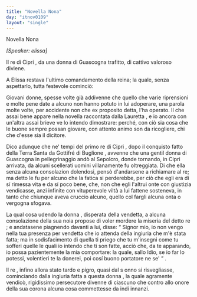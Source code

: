 ```yaml
---
title: "Novella Nona"
day: "itnov0109"
layout: "single"
---
```

<html>
 <head>
 </head>
 <body>
  <div id="nov0109" type="novella" who="elissa">
   <head>
    Novella Nona
   </head>
   <p>
    <i>
     [Speaker: elissa]
    </i>
   </p>
   <argument>
    <p>
     <milestone id="p01090001"/>
     Il
     <name persref="recipri-0109" type="person">
      re di Cipri
     </name>
     , da una
     <name persref="donna-0109" type="person">
      donna
     </name>
     di
     <name placeref="guascogna" type="place">
      Guascogna
     </name>
     trafitto, di cattivo valoroso diviene.
    </p>
   </argument>
   <div3 type="commentary" who="author">
    <p>
     <milestone id="p01090002"/>
     A
     <name persref="elissa" type="person">
      Elissa
     </name>
     restava l'ultimo comandamento della reina; la quale, senza aspettarlo, tutta festevole cominci&ograve;:
    </p>
   </div3>
   <div3 type="commentary" who="elissa">
    <p>
     <milestone id="p01090003"/>
     Giovani donne, spesse volte gi&agrave; addivenne che quello che varie riprensioni e molte pene date a alcuno non hanno potuto in lui adoperare, una parola molte volte, per accidente non che ex proposito detta, l'ha operato. Il che assai bene appare nella novella raccontata dalla
     <name persref="lauretta" type="person">
      Lauretta
     </name>
     , e io ancora con un'altra assai brieve ve lo intendo dimostrare: perch&eacute;, con ci&ograve; sia cosa che le buone sempre possan giovare, con attento animo son da ricogliere, chi che d'esse sia il dicitore.
    </p>
   </div3>
   <p>
    <milestone id="p01090004"/>
    Dico adunque che ne' tempi del primo
    <name persref="recipri-0109" type="person">
     re di Cipri
    </name>
    , dopo il conquisto fatto della
    <name placeref="terrasanta" type="place">
     Terra Santa
    </name>
    da
    <name persref="gottifrebuglione" type="person">
     Gottifr&eacute; di Buglione
    </name>
    , avvenne che una gentil
    <name persref="donna-0109" type="person">
     donna
    </name>
    di
    <name placeref="guascogna" type="place">
     Guascogna
    </name>
    in pellegrinaggio and&ograve; al Sepolcro, donde tornando, in
    <name placeref="cipro" type="place">
     Cipri
    </name>
    arrivata, da alcuni scellerati uomini villanamente fu oltreggiata.
    <milestone id="p01090005"/>
    Di che ella senza alcuna consolazion dolendosi, pens&ograve; d'andarsene a richiamare al re; ma detto le fu per alcuno che la fatica si perderebbe, per ci&ograve; che egli era di s&iacute; rimessa vita e da s&iacute; poco bene, che, non che egli l'altrui onte con giustizia vendicasse, anzi infinite con vituperevole vilt&agrave; a lui fattene sosteneva, in tanto che chiunque aveva cruccio alcuno, quello col fargli alcuna onta o vergogna sfogava.
   </p>
   <p>
    <milestone id="p01090006"/>
    La qual cosa udendo la
    <name persref="donna-0109" type="person">
     donna
    </name>
    , disperata della vendetta, a alcuna consolazione della sua noia propose di voler mordere la miseria del detto
    <name persref="recipri-0109" type="person">
     re
    </name>
    ; e andatasene piagnendo davanti a lui, disse:
    <q direct="unspecified" who="donna-0109">
     Signor mio, io non vengo nella tua presenza per vendetta che io attenda della ingiuria che m'&egrave; stata fatta; ma in sodisfacimento di quella ti priego che tu m'insegni come tu sofferi quelle le quali io intendo che ti son fatte, acci&ograve; che, da te apparando, io possa pazientemente la mia comportare: la quale, sallo Idio, se io far lo potessi, volentieri te la donerei, poi cos&iacute; buono portatore ne se'
    </q>
    .
   </p>
   <p>
    <milestone id="p01090007"/>
    Il
    <name persref="recipri-0109" type="person">
     re
    </name>
    , infino allora stato tardo e pigro, quasi dal s onno si risvegliasse, cominciando dalla ingiuria fatta a questa
    <name persref="donna-0109" type="person">
     donna
    </name>
    , la quale agramente vendic&ograve;, rigidissimo persecutore divenne di ciascuno che contro allo onore della sua corona alcuna cosa commettesse da indi innanzi.
   </p>
  </div>
 </body>
</html>